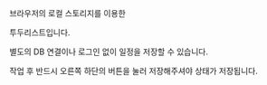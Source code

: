 브라우저의 로컬 스토리지를 이용한

투두리스트입니다.

별도의 DB 연결이나 로그인 없이 일정을 저장할 수 있습니다.

작업 후 반드시 오른쪽 하단의 버튼을 눌러
저장해주셔야 상태가 저장됩니다.
